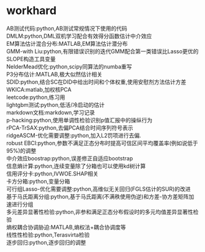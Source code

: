# workhard
AB测试代码:python,AB测试常规情况下使用的代码\
DMLM:python,DML双机学习配合有效得分函数估计中介效应\
EM算法估计混合分布:MATLAB,EM算法估计潜分布\
GMM-with Liu:python,有限错误识别的迭代GMM配合第一类错误比Lasso更优的SLOPE构造工具变量\
NelderMead优化:python,scipy同算法的numba重写\
P3分布估计:MATLAB,极大似然估计相关\
SDID:python,结合SC在DID中给出时间和个体权重,使用安慰剂方法估计方差\
WKICA:matlab,加权核PCA\
leetcode:python,练习用\
lightgbm测试:python,低活/冷启动的估计\
markdown文档:markdown,学习记录\
p-hacking:python,使用单调性检验识别p值汇报中的操纵行为\
rPCA-TrSAX:python,去偏PCA结合时间序列符号表示\
ridgeASCM-优化需要调整:python,加入L2罚项进行去偏.\
robust EBCI:python,参数不满足正态分布时提高可信区间平均覆盖率(例如说低于95%)的调整\
中介效应boostrap:python,误差修正自适应bootstrap\
信息熵计算:python,连续变量除了分箱也可以使用kd树计算\
信用评分卡:python,IVWOE.SHAP相关\
卡方分箱:python,变量分箱\
可行组Lasso-优化需要调整:python,高维似无关回归(FGLS估计的SUR)的改进\
基于马氏距离分组:python,基于马氏距离(不满秩使用伪逆)和方差-协方差矩阵加速进行分组\
多元差异显著性检验:python,非参和满足正态分布假设时的多元均值差异显著性检验\
熵权耦合协调胁迫:MATLAB,熵权法+耦合协调度等\
线性性检验:python,Terasvirta检验\
逐步回归:python,逐步回归的调整
